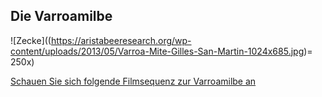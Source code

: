 ## Die Varroamilbe

![Zecke]((https://aristabeeresearch.org/wp-content/uploads/2013/05/Varroa-Mite-Gilles-San-Martin-1024x685.jpg)= 250x)

[Schauen Sie sich folgende Filmsequenz zur Varroamilbe an](https://www.youtube.com/watch?v=teopiu9VYBA)
